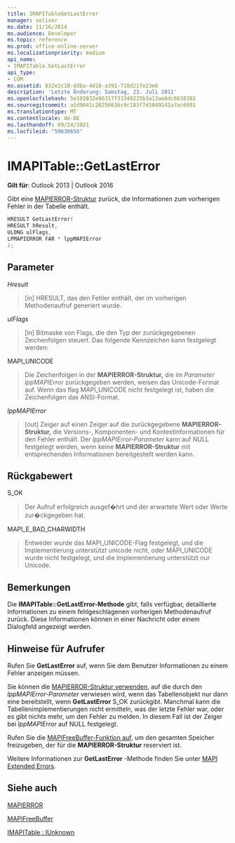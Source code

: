 ```yaml
---
title: IMAPITableGetLastError
manager: soliver
ms.date: 11/16/2014
ms.audience: Developer
ms.topic: reference
ms.prod: office-online-server
ms.localizationpriority: medium
api_name:
- IMAPITable.GetLastError
api_type:
- COM
ms.assetid: 832e2c18-ddba-4d18-a391-710d21fe23e6
description: 'Letzte Änderung: Samstag, 23. Juli 2011'
ms.openlocfilehash: 5e102832e86317f33348235b3a13ae6dc6838382
ms.sourcegitcommit: a1d9041c20256616c9c183f7d1049142a7ac6991
ms.translationtype: MT
ms.contentlocale: de-DE
ms.lasthandoff: 09/24/2021
ms.locfileid: "59630656"
---
```

# <a name="imapitablegetlasterror"></a>IMAPITable::GetLastError

  
  
**Gilt für**: Outlook 2013 | Outlook 2016 
  
Gibt eine [MAPIERROR-Struktur](mapierror.md) zurück, die Informationen zum vorherigen Fehler in der Tabelle enthält. 
  
```cpp
HRESULT GetLastError(
HRESULT hResult,
ULONG ulFlags,
LPMAPIERROR FAR * lppMAPIError
);
```

## <a name="parameters"></a>Parameter

 _Hresult_
  
> [in] HRESULT, das den Fehler enthält, der im vorherigen Methodenaufruf generiert wurde.
    
 _ulFlags_
  
> [in] Bitmaske von Flags, die den Typ der zurückgegebenen Zeichenfolgen steuert. Das folgende Kennzeichen kann festgelegt werden:
    
MAPI_UNICODE 
  
> Die Zeichenfolgen in der **MAPIERROR-Struktur,** die im  _Parameter lppMAPIError_ zurückgegeben werden, weisen das Unicode-Format auf. Wenn das flag MAPI_UNICODE nicht festgelegt ist, haben die Zeichenfolgen das ANSI-Format. 
    
 _lppMAPIError_
  
> [out] Zeiger auf einen Zeiger auf die zurückgegebene **MAPIERROR-Struktur,** die Versions-, Komponenten- und Kontextinformationen für den Fehler enthält. Der  _lppMAPIError-Parameter_ kann auf NULL festgelegt werden, wenn keine **MAPIERROR-Struktur** mit entsprechenden Informationen bereitgestellt werden kann. 
    
## <a name="return-value"></a>Rückgabewert

S_OK 
  
> Der Aufruf erfolgreich ausgef�hrt und der erwartete Wert oder Werte zur�ckgegeben hat.
    
MAPI_E_BAD_CHARWIDTH 
  
> Entweder wurde das MAPI_UNICODE-Flag festgelegt, und die Implementierung unterstützt unicode nicht, oder MAPI_UNICODE wurde nicht festgelegt, und die Implementierung unterstützt nur Unicode.
    
## <a name="remarks"></a>Bemerkungen

Die **IMAPITable::GetLastError-Methode** gibt, falls verfügbar, detaillierte Informationen zu einem fehlgeschlagenen vorherigen Methodenaufruf zurück. Diese Informationen können in einer Nachricht oder einem Dialogfeld angezeigt werden. 
  
## <a name="notes-to-callers"></a>Hinweise für Aufrufer

Rufen Sie **GetLastError** auf, wenn Sie dem Benutzer Informationen zu einem Fehler anzeigen müssen. 
  
Sie können die [MAPIERROR-Struktur verwenden,](mapierror.md) auf die durch den  _lppMAPIError-Parameter_ verwiesen wird, wenn das Tabellenobjekt nur dann eine bereitstellt, wenn **GetLastError** S_OK zurückgibt. Manchmal kann die Tabellenimplementierungen nicht ermitteln, was der letzte Fehler war, oder es gibt nichts mehr, um den Fehler zu melden. In diesem Fall ist der Zeiger bei  _lppMAPIError_ auf NULL festgelegt. 
  
Rufen Sie die [MAPIFreeBuffer-Funktion auf,](mapifreebuffer.md) um den gesamten Speicher freizugeben, der für die **MAPIERROR-Struktur** reserviert ist. 
  
Weitere Informationen zur **GetLastError** -Methode finden Sie unter [MAPI Extended Errors](mapi-extended-errors.md).
  
## <a name="see-also"></a>Siehe auch



[MAPIERROR](mapierror.md)
  
[MAPIFreeBuffer](mapifreebuffer.md)
  
[IMAPITable : IUnknown](imapitableiunknown.md)


